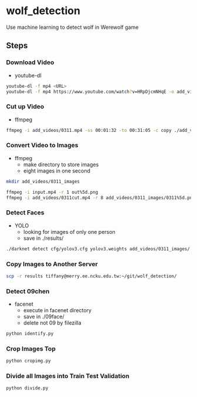 # wolf_detection

Use machine learning to detect wolf in Werewolf game

## Steps


### Download Video
* youtube-dl
```sh
youtube-dl -f mp4 <URL>
youtube-dl -f mp4 https://www.youtube.com/watch?v=HRpDjcmNHqE -o add_videos/0311.mp4
```

### Cut up Video
* ffmpeg
```sh
ffmpeg -i add_videos/0311.mp4 -ss 00:01:32 -to 00:31:05 -c copy ./add_videos/0311cut.mp4
```

### Convert Video to Images
* ffmpeg
  * make directory to store images
  * eight images in one second
```sh
mkdir add_videos/0311_images
```
```sh
ffmpeg -i input.mp4 -r 1 out%5d.png
ffmpeg -i add_videos/0311cut.mp4 -r 8 add_videos/0311_images/0311%5d.png
```

### Detect Faces
* YOLO
  * looking for images of only one person
  * save in ./results/
```sh
./darknet detect cfg/yolov3.cfg yolov3.weights add_videos/0311_images/
```

### Copy Images to Another Server
```sh
scp -r results tiffany@merry.ee.ncku.edu.tw:~/git/wolf_detection/
```

### Detect 09chen
* facenet
  * execute in facenet directory
  * save in ./09face/
  * delete not 09 by filezilla
```sh
python identify.py
```

### Crop Images Top
```sh
python cropimg.py
```

### Divide all Images into Train Test Validation
```sh
python divide.py
```
